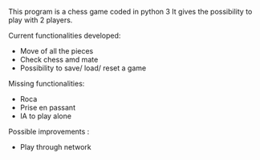 This program is a chess game coded in python 3
It gives the possibility to play with 2 players.

Current functionalities developed:
- Move of all the pieces
- Check chess amd mate
- Possibility to save/ load/ reset a game

Missing functionalities:
- Roca
- Prise en passant
- IA to play alone

Possible improvements :
- Play through network
